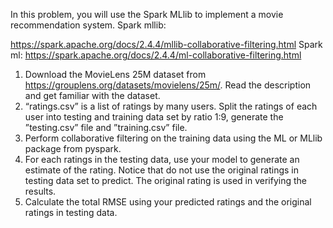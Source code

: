 In this problem, you will use the Spark MLlib to implement a movie recommendation system. Spark mllib:

https://spark.apache.org/docs/2.4.4/mllib-collaborative-filtering.html
Spark ml:
https://spark.apache.org/docs/2.4.4/ml-collaborative-filtering.html

1. Download the MovieLens 25M dataset from https://grouplens.org/datasets/movielens/25m/. Read
the description and get familiar with the dataset.
2. “ratings.csv” is a list of ratings by many users. Split the ratings of each user into testing and training data set by ratio 1:9, generate the ”testing.csv” file and ”training.csv” file.
3. Perform collaborative filtering on the training data using the ML or MLlib package from pyspark.
4. For each ratings in the testing data, use your model to generate an estimate of the rating. Notice that do not use the original ratings in testing data set to predict. The original rating is used in verifying the results.
5. Calculate the total RMSE using your predicted ratings and the original ratings in testing data.
